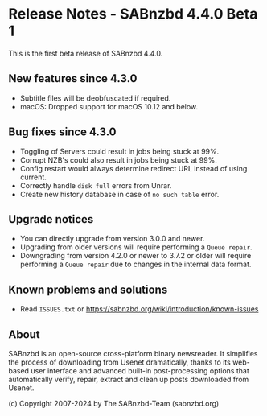 Release Notes - SABnzbd 4.4.0 Beta 1
=========================================================

This is the first beta release of SABnzbd 4.4.0.

## New features since 4.3.0

* Subtitle files will be deobfuscated if required.
* macOS: Dropped support for macOS 10.12 and below.

## Bug fixes since 4.3.0

* Toggling of Servers could result in jobs being stuck at 99%.
* Corrupt NZB's could also result in jobs being stuck at 99%.
* Config restart would always determine redirect URL instead of using current.
* Correctly handle `disk full` errors from Unrar.
* Create new history database in case of `no such table` error.

## Upgrade notices

* You can directly upgrade from version 3.0.0 and newer.
* Upgrading from older versions will require performing a `Queue repair`.
* Downgrading from version 4.2.0 or newer to 3.7.2 or older will require
  performing a `Queue repair` due to changes in the internal data format.

## Known problems and solutions

* Read `ISSUES.txt` or https://sabnzbd.org/wiki/introduction/known-issues

## About
SABnzbd is an open-source cross-platform binary newsreader.
It simplifies the process of downloading from Usenet dramatically, thanks to its web-based
user interface and advanced built-in post-processing options that automatically verify, repair,
extract and clean up posts downloaded from Usenet.

(c) Copyright 2007-2024 by The SABnzbd-Team (sabnzbd.org)
